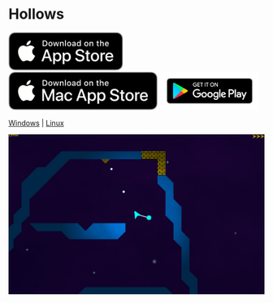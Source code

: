 Hollows
=======

<p <a href="https://apps.apple.com/us/app/hollows/id1484891273"><img height="75px" src="https://github.com/gerald1248/hollows-ng/raw/master/badges/app-store-badge.png" alt="App Store Badge"/></a>
<a href="https://apps.apple.com/hu/app/hollows/id1484891273"><img height="75px" src="https://github.com/gerald1248/hollows-ng/raw/master/badges/mac-app-store-badge.png" alt="Mac App Store Badge"/></a>
<a href="https://play.google.com/store/apps/details?id=gerald1248.hollows&hl=en_GB&gl=US"><img height="75px" src="https://github.com/gerald1248/hollows-ng/raw/master/badges/google-play-badge.png" alt="Google Play Badge"/></a></p>

<p><a href="https://github.com/gerald1248/hollows-ng/releases/download/v2.0.0/hollows.exe">Windows</a>  |  <a href="https://github.com/gerald1248/hollows-ng/releases/download/v2.0.0/hollows.x86_64">Linux</a></p>
<p><img src="https://github.com/gerald1248/hollows-ng/raw/master/screenshots/hollows-l4.png" alt="Hollows screenshot"/></p>

